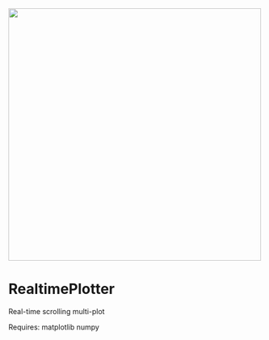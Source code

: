 <img src="realtime.gif" width=500>

# RealtimePlotter
Real-time scrolling multi-plot

Requires: matplotlib
          numpy
